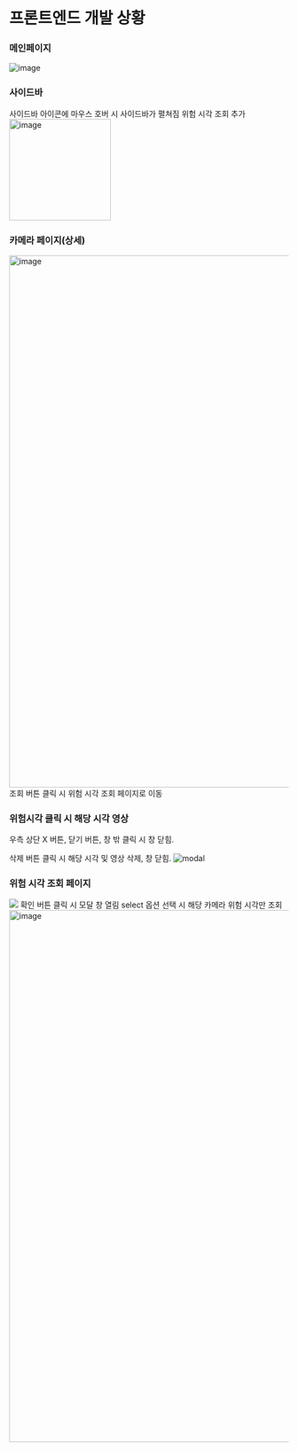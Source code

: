 <h1>프론트엔드 개발 상황</h1>

<h3>메인페이지</h3>
<img alt="image" src="https://github.com/sideproject-sku/front/assets/80367621/cd06ca86-4783-4b5b-a988-d3f1175cd60f">

<h3>사이드바</h3>
<span>사이드바 아이콘에 마우스 호버 시 사이드바가 펼쳐짐</span>
<span>위험 시각 조회 추가</span>
<img width="183" alt="image" src="https://github.com/sideproject-sku/front/assets/80367621/e97520e1-373d-4416-b086-cc0b654b6930">


<h3>카메라 페이지(상세)</h3>
<img width="960" alt="image" src="https://github.com/sideproject-sku/front/assets/80367621/e880ba6c-ee58-45d4-ad60-4748f8fd85d7">
<span>조회 버튼 클릭 시 위험 시각 조회 페이지로 이동</span>

<h3>위험시각 클릭 시 해당 시각 영상</h3>
<span>우측 상단 X 버튼, 닫기 버튼, 창 밖 클릭 시 창 닫힘.</span>
<p></p>
<span>삭제 버튼 클릭 시 해당 시각 및 영상 삭제, 창 닫힘.</span>
<img alt="modal" src="https://github.com/sideproject-sku/front/assets/80367621/f148f829-2254-41e8-868b-2b9adcb58537">

<h3>위험 시각 조회 페이지</h3>
<img alt"check" src="https://github.com/sideproject-sku/front/assets/80367621/f45bf429-9d1c-419e-a5ef-24c303fe47a9">
<span>확인 버튼 클릭 시 모달 창 열림</span>
<span>select 옵션 선택 시 해당 카메라 위험 시각만 조회</span>
<img width="960" alt="image" src="https://github.com/sideproject-sku/front/assets/80367621/76d4e3ee-fb9f-4460-b42e-63966109a602">
